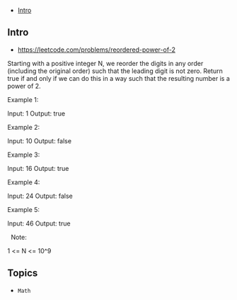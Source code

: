 - [Intro](#intro)

## Intro

- https://leetcode.com/problems/reordered-power-of-2

Starting with a positive integer N, we reorder the digits in any order (including the original order) such that the leading digit is not zero.
Return true if and only if we can do this in a way such that the resulting number is a power of 2.
 



Example 1:

Input: 1
Output: true


Example 2:

Input: 10
Output: false


Example 3:

Input: 16
Output: true


Example 4:

Input: 24
Output: false


Example 5:

Input: 46
Output: true

 
Note:

1 <= N <= 10^9








## Topics

- `Math`


